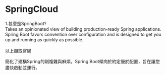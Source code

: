 # SpringCloud

1.甚麼是SpringBoot?<br>
Takes an opinionated view of building production-ready Spring applications. Spring Boot favors convention over configuration and is designed to get you up and running as quickly as possible.<br>
<br>
以上擷取官網<br>

簡化了建構Spring的剛複雜與麻煩。Spring Boot傾向於約定優於配置，旨在讓您盡快啟動並運行。<br>







